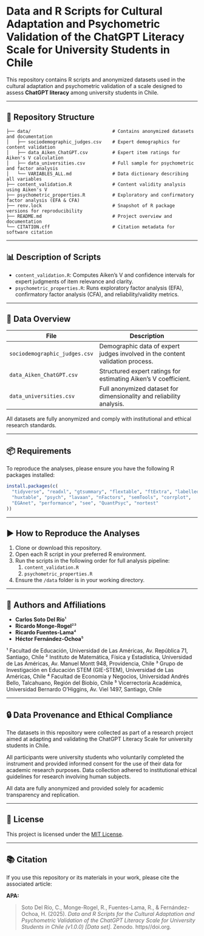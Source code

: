 # Data and R Scripts for Cultural Adaptation and Psychometric Validation of the ChatGPT Literacy Scale for University Students in Chile

This repository contains R scripts and anonymized datasets used in the cultural adaptation and psychometric validation of a scale designed to assess **ChatGPT literacy** among university students in Chile.

---

## 📁 Repository Structure

```
├── data/                              # Contains anonymized datasets and documentation
│   ├── sociodemographic_judges.csv    # Expert demographics for content validation
│   ├── data_Aiken_ChatGPT.csv         # Expert item ratings for Aiken's V calculation
│   ├── data_universities.csv          # Full sample for psychometric and factor analysis
│   └── VARIABLES_ALL.md               # Data dictionary describing all variables
├── content_validation.R               # Content validity analysis using Aiken's V
├── psychometric_properties.R          # Exploratory and confirmatory factor analysis (EFA & CFA)
├── renv.lock                          # Snapshot of R package versions for reproducibility
├── README.md                          # Project overview and documentation
└── CITATION.cff                       # Citation metadata for software citation
```

---

## 📊 Description of Scripts

- `content_validation.R`: Computes Aiken’s V and confidence intervals for expert judgments of item relevance and clarity.
- `psychometric_properties.R`: Runs exploratory factor analysis (EFA), confirmatory factor analysis (CFA), and reliability/validity metrics.

---

## 📂 Data Overview

| File                         | Description                                                                 |
|------------------------------|-----------------------------------------------------------------------------|
| `sociodemographic_judges.csv`| Demographic data of expert judges involved in the content validation process.|
| `data_Aiken_ChatGPT.csv`     | Structured expert ratings for estimating Aiken’s V coefficient.             |
| `data_universities.csv`      | Full anonymized dataset for dimensionality and reliability analysis.        |

All datasets are fully anonymized and comply with institutional and ethical research standards.

---

## 📦 Requirements

To reproduce the analyses, please ensure you have the following R packages installed:

```r
install.packages(c(
  "tidyverse", "readxl", "gtsummary", "flextable", "ftExtra", "labelled",
  "huxtable", "psych", "lavaan", "nFactors", "semTools", "corrplot",
  "EGAnet", "performance", "see", "QuantPsyc", "nortest"
))
```

---

## ▶️ How to Reproduce the Analyses

1. Clone or download this repository.
2. Open each R script in your preferred R environment.
3. Run the scripts in the following order for full analysis pipeline:
   1. `content_validation.R`
   2. `psychometric_properties.R`
4. Ensure the `/data` folder is in your working directory.

---

## 👥 Authors and Affiliations

- **Carlos Soto Del Río**¹  
- **Ricardo Monge-Rogel**²³   
- **Ricardo Fuentes-Lama**⁴  
- **Héctor Fernández-Ochoa**⁵  


¹ Facultad de Educación, Universidad de Las Américas, Av. República 71, Santiago, Chile
² Instituto de Matemática, Física y Estadística, Universidad de Las Américas, Av. Manuel Montt 948, Providencia, Chile
³ Grupo de Investigación en Educación STEM (GIE-STEM), Universidad de Las Américas, Chile
⁴ Facultad de Economía y Negocios, Universidad Andrés Bello, Talcahuano, Región del Biobío, Chile
⁵ Vicerrectoría Académica, Universidad Bernardo O’Higgins, Av. Viel 1497, Santiago, Chile


---

## 🔒 Data Provenance and Ethical Compliance

The datasets in this repository were collected as part of a research project aimed at adapting and validating the ChatGPT Literacy Scale for university students in Chile.

All participants were university students who voluntarily completed the instrument and provided informed consent for the use of their data for academic research purposes. Data collection adhered to institutional ethical guidelines for research involving human subjects.

All data are fully anonymized and provided solely for academic transparency and replication.

---

## 📄 License

This project is licensed under the [MIT License](LICENSE).

---

## 📚 Citation

If you use this repository or its materials in your work, please cite the associated article:

**APA:**

> Soto Del Río, C., Monge-Rogel, R., Fuentes-Lama, R., & Fernández-Ochoa, H. (2025). *Data and R Scripts for the Cultural Adaptation and Psychometric Validation of the ChatGPT Literacy Scale for University Students in Chile (v1.0.0) [Data set]*. Zenodo. https//doi.org.
